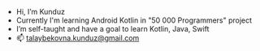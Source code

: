 -  Hi, I’m Kunduz
-  Currently I'm learning Android Kotlin in "50 000 Programmers" project
-  I’m self-taught and have a goal to learn Kotlin, Java, Swift
- 📫 talaybekovna.kunduz@gmail.com

<!---
Talaybekovna/Talaybekovna is a ✨ special ✨ repository because its `README.md` (this file) appears on your GitHub profile.
You can click the Preview link to take a look at your changes.
--->
